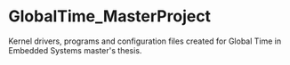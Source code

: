 # GlobalTime_MasterProject
Kernel drivers, programs and configuration files created for Global Time in Embedded Systems master's thesis.
